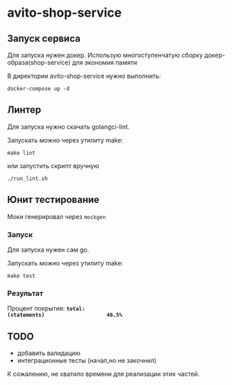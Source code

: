 # avito-shop-service

## Запуск сервиса 

Для запуска нужен докер. Использую многоступенчатую сборку докер-образа(shop-service) для экономия памяти 


В директории avito-shop-service нужно выполнить:

```shell
docker-compose up -d
```

## Линтер

Для запуска нужно скачать golangci-lint.

Запускать можно через утилиту make:

```shell
make lint
```

или запустить скрипт вручную

```shell
./run_lint.sh
```

## Юнит тестирование

Моки генерировал через `mockgen`

### Запуск

Для запуска нужен сам go. 

Запускать можно через утилиту make:

```shell
make test
```

### Результат

Процент покрытия: **`total:                                                                          (statements)                    46.5%`**

## TODO

* добавить валидацию 
* интеграционные тесты (начал,но не закочнил)

К сожалению, не хватило времени для реализации этих частей.